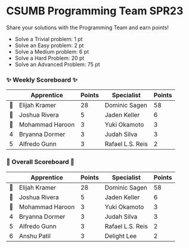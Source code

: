 # CSUMB Programming Team SPR23

Share your solutions with the Programming Team and earn points!

- Solve a Trivial problem: 1 pt
- Solve an Easy problem: 2 pt
- Solve a Medium problem: 6 pt
- Solve a Hard Problem: 20 pt
- Solve an Advanced Problem: 75 pt

### ✨ Weekly Scoreboard ✨
| |Apprentice|Points|Specialist|Points|
|-------|-------|-------|-------|-------|
|🥇|Elijah Kramer|28|Dominic Sagen|58|
|🥈|Joshua Rivera|5|Jaden Keller|6|
|🥉|Mohammad Haroon|3|Yuki Okamoto|3|
|4|Bryanna Dormer|3|Judah Silva|3|
|5|Alfredo Gunn|3|Rafael L.S. Reis|2|

### 🏁 Overall Scoreboard 🏁
| |Apprentice|Points|Specialist|Points|
|-------|-------|-------|-------|-------|
|🥇|Elijah Kramer|28|Dominic Sagen|58|
|🥈|Joshua Rivera|5|Jaden Keller|6|
|🥉|Mohammad Haroon|3|Yuki Okamoto|3|
|4|Bryanna Dormer|3|Judah Silva|3|
|5|Alfredo Gunn|3|Rafael L.S. Reis|2|
|6|Anshu Patil|3|Delight Lee|2|
